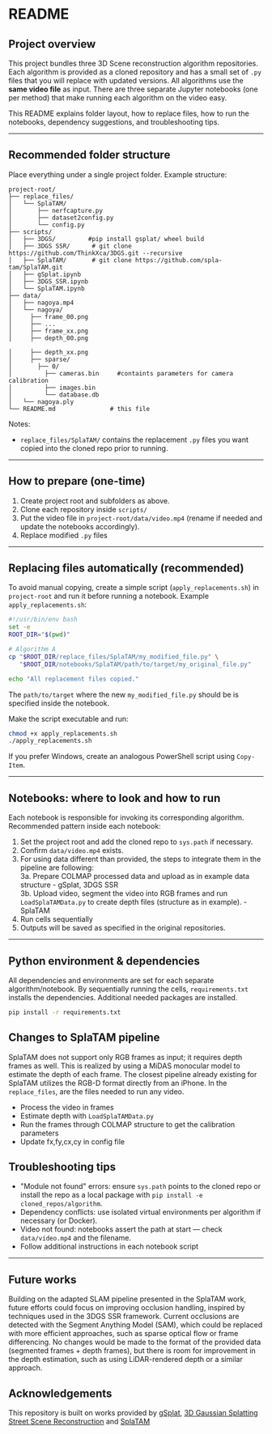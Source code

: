 

# README

## Project overview

This project bundles three 3D Scene reconstruction algorithm repositories. Each algorithm is provided as a cloned repository and has a small set of `.py` files that you will replace with updated versions. All algorithms use the **same video file** as input. There are three separate Jupyter notebooks (one per method) that make running each algorithm on the video easy.

This README explains folder layout, how to replace files, how to run the notebooks, dependency suggestions, and troubleshooting tips.

---

## Recommended folder structure

Place everything under a single project folder. Example structure:

```
project-root/      
├── replace_files/
│   └── SplaTAM/
│       ├── nerfcapture.py
│       ├── dataset2config.py
│       └── config.py
├── scripts/
│   ├── 3DGS/         #pip install gsplat/ wheel build
│   ├── 3DGS SSR/      # git clone https://github.com/ThinkXca/3DGS.git --recursive
│   ├── SplaTAM/       # git clone https://github.com/spla-tam/SplaTAM.git
│   ├── gSplat.ipynb
│   ├── 3DGS_SSR.ipynb
│   └── SplaTAM.ipynb
├── data/
│   ├── nagoya.mp4
│   └── nagoya/
│     ├── frame_00.png
│     ├── ...
│     ├── frame_xx.png
│     ├── depth_00.png

│     ├── depth_xx.png 
│     ├── sparse/
│       ├── 0/
│         ├── cameras.bin     #containts parameters for camera calibration 
│         ├── images.bin
│         └── database.db
│   └── nagoya.ply
└── README.md               # this file
```

Notes:
* `replace_files/SplaTAM/` contains the replacement `.py` files you want copied into the cloned repo prior to running.

---

## How to prepare (one-time)

1. Create project root and subfolders as above.
2. Clone each repository inside `scripts/`
3. Put the video file in `project-root/data/video.mp4` (rename if needed and update the notebooks accordingly).
4. Replace modified `.py` files 

---

## Replacing files automatically (recommended)

To avoid manual copying, create a simple script (`apply_replacements.sh`) in `project-root` and run it before running a notebook. Example `apply_replacements.sh`:

```bash
#!/usr/bin/env bash
set -e
ROOT_DIR="$(pwd)"

# Algorithm A
cp "$ROOT_DIR/replace_files/SplaTAM/my_modified_file.py" \
   "$ROOT_DIR/notebooks/SplaTAM/path/to/target/my_original_file.py"

echo "All replacement files copied."
```
The `path/to/target` where the new `my_modified_file.py` should be is specified inside the notebook.

Make the script executable and run:

```bash
chmod +x apply_replacements.sh
./apply_replacements.sh
```

If you prefer Windows, create an analogous PowerShell script using `Copy-Item`.

---

## Notebooks: where to look and how to run

Each notebook is responsible for invoking its corresponding algorithm. Recommended pattern inside each notebook:

1. Set the project root and add the cloned repo to `sys.path` if necessary.
2. Confirm `data/video.mp4` exists.
3. For using data different than provided, the steps to integrate them in the pipeline are following: <br>
3a. Prepare COLMAP processed data and upload as in example data structure - gSplat, 3DGS SSR <br>
3b. Upload video, segment the video into RGB frames and run `LoadSplaTAMData.py` to create depth files (structure as in example).  - SplaTAM
4. Run cells sequentially
5. Outputs will be saved as specified in the original repositories.



---

## Python environment & dependencies

All dependencies and environments are set for each separate algorithm/notebook. By sequentially running the cells, `requirements.txt` installs the dependencies. Additional needed packages are installed.
```bash 
pip install -r requirements.txt
```

## Changes to SplaTAM pipeline

SplaTAM does not support only RGB frames as input; it requires depth frames as well. This is realized by using a MiDAS monocular model to estimate the depth of each frame. The closest pipeline already existing for SplaTAM utilizes the RGB-D format directly from an iPhone. In the `replace_files`, are the files needed to run any video. 
- Process the video in frames
- Estimate depth with `LoadSplaTAMData.py`
- Run the frames through COLMAP structure to get the calibration parameters
- Update fx,fy,cx,cy in config file 


## Troubleshooting tips

* "Module not found" errors: ensure `sys.path` points to the cloned repo or install the repo as a local package with `pip install -e cloned_repos/algorithm`.
* Dependency conflicts: use isolated virtual environments per algorithm if necessary (or Docker).
* Video not found: notebooks assert the path at start — check `data/video.mp4` and the filename.
* Follow additional instructions in each notebook script


---

## Future works 

Building on the adapted SLAM pipeline presented in the SplaTAM work, future efforts could focus on improving occlusion handling, inspired by techniques used in the 3DGS SSR framework. Current occlusions are detected with the Segment Anything Model (SAM), which could be replaced with more efficient approaches, such as sparse optical flow or frame differencing. No changes would be made to the format of the provided data (segmented frames + depth frames), but there is room for improvement in the depth estimation, such as using LiDAR-rendered depth or a similar approach.

## Acknowledgements

This repository is built on works provided by [gSplat](https://github.com/nerfstudio-project/gsplat), [3D Gaussian Splatting Street Scene Reconstruction](https://github.com/ThinkXca/3DGS/tree/main) and [SplaTAM](https://github.com/spla-tam/SplaTAM/tree/main)
